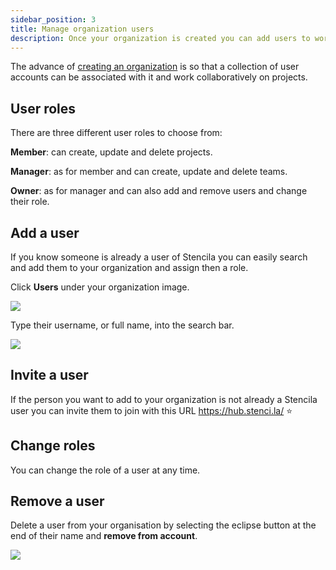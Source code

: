 ```yaml
---
sidebar_position: 3
title: Manage organization users
description: Once your organization is created you can add users to work collaboratively on projects
---
```


The advance of [creating an organization](./create-an-organization.md) is so that a collection of user accounts can be associated with it and work collaboratively on projects.

## User roles

There are three different user roles to choose from:

**Member**: can create, update and delete projects.

**Manager**: as for member and can create, update and delete teams.

**Owner**: as for manager and can also add and remove users and change their role.

## Add a user

If you know someone is already a user of Stencila you can easily search and add them to your organization and assign then a role.

Click **Users** under your organization image.

![](https://stencila.github.io/hub/manager/snaps/org-users-menu-item.png)

Type their username, or full name, into the search bar.

![](https://stencila.github.io/hub/manager/snaps/org-users-add-user.png)

## Invite a user

If the person you want to add to your organization is not already a Stencila user you can invite them to join with this URL https://hub.stenci.la/ ⭐

## Change roles

You can change the role of a user at any time.

## Remove a user

Delete a user from your organisation by selecting the eclipse button at the end of their name and **remove from account**.

![](https://stencila.github.io/hub/manager/snaps/org-users-change-user.png)
